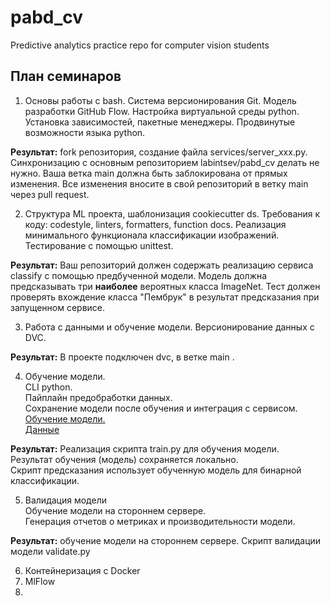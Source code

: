 # pabd_cv
Predictive analytics practice repo for computer vision students

## План семинаров

1. Основы работы с bash.
   Система версионирования Git.
   Модель разработки GitHub Flow.
   Настройка виртуальной среды python.
   Установка зависимостей, пакетные менеджеры.
   Продвинутые возможности языка python.

**Результат:** fork репозитория, создание файла services/server_xxx.py.  
Синхронизацию с основным репозиторием labintsev/pabd_cv делать не нужно.
Ваша ветка main должна быть заблокирована от прямых изменения.
Все изменения вносите в свой репозиторий в ветку main через pull request.

2. Структура ML проекта, шаблонизация cookiecutter ds.
   Требования к коду: codestyle, linters, formatters, function docs.
   Реализация минимального функционала классификации изображений.
   Тестирование с помощью unittest.

**Результат:**  Ваш репозиторий должен содержать реализацию сервиса classify с помощью предбученной модели.
Модель должна предсказывать три **наиболее** вероятных класса ImageNet.
Тест должен проверять вхождение класса "Пембрук" в результат предсказания при запущенном сервисе.


3. Работа с данными и обучение модели.
   Версионирование данных с DVC.

**Результат:**
В проекте подключен dvc, в ветке main  .

4. Обучение модели.  
   CLI python.  
   Пайплайн предобработки данных.  
   Сохранение модели после обучения и интеграция с сервисом.  
   [Обучение модели.](https://keras.io/examples/vision/image_classification_from_scratch/)  
   [Данные](https://drive.google.com/file/d/1PW9uFmww8G9-BwVFwnTitdTFCusx4OuU/view?usp=sharing)

**Результат:**
Реализация скрипта train.py для обучения модели.  
Результат обучения (модель) сохраняется локально.  
Скрипт предсказания использует обученную модель для бинарной классификации.

5. Валидация модели  
   Обучение модели на стороннем сервере.  
   Генерация отчетов о метриках и производительности модели.

**Результат:** обучение модели на стороннем сервере.
Скрипт валидации модели validate.py

6. Контейнеризация с Docker
7. MlFlow
8. 